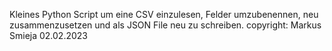 Kleines Python Script um eine CSV einzulesen, Felder umzubenennen, neu zusammenzusetzen und als JSON File neu zu schreiben.
copyright: Markus Smieja
02.02.2023
